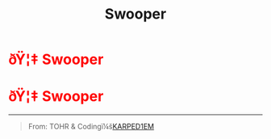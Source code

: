 ﻿---
lang: en-US
title: Swooper
prev: SoulCatcher
next: Trickster
---
# <font color="red">ðŸ¦‡ <b>Swooper</b></font> <Badge text="Concealing" type="tip" vertical="middle"/>
# <font color="red">ðŸ¦‡ <b>Swooper</b></font> <Badge text="Concealing" type="tip" vertical="middle"/>
---

> From: TOHR & Codingï¼š[KARPED1EM](https://github.com/KARPED1EM)

